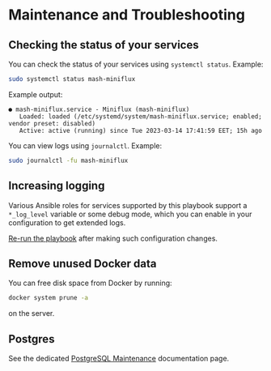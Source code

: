 # Maintenance and Troubleshooting

## Checking the status of your services

You can check the status of your services using `systemctl status`. Example:

```sh
sudo systemctl status mash-miniflux
```

Example output:

```
● mash-miniflux.service - Miniflux (mash-miniflux)
   Loaded: loaded (/etc/systemd/system/mash-miniflux.service; enabled; vendor preset: disabled)
   Active: active (running) since Tue 2023-03-14 17:41:59 EET; 15h ago
```

You can view logs using `journalctl`. Example:

```sh
sudo journalctl -fu mash-miniflux
```

## Increasing logging

Various Ansible roles for services supported by this playbook support a `*_log_level` variable or some debug mode, which you can enable in your configuration to get extended logs.

[Re-run the playbook](installing.md) after making such configuration changes.

## Remove unused Docker data

You can free disk space from Docker by running:

```sh
docker system prune -a
```
on the server.

## Postgres

See the dedicated [PostgreSQL Maintenance](services/postgres.md#maintenance) documentation page.
